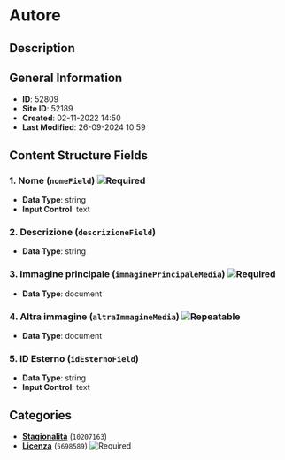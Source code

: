 # Autore

## Description

## General Information
- **ID**: 52809
- **Site ID**: 52189
- **Created**: 02-11-2022 14:50
- **Last Modified**: 26-09-2024 10:59

## Content Structure Fields
### 1. Nome (`nomeField`) ![Required](https://img.shields.io/badge/*Required-red.svg)
- **Data Type**: string
- **Input Control**: text

### 2. Descrizione (`descrizioneField`) 
- **Data Type**: string

### 3. Immagine principale (`immaginePrincipaleMedia`) ![Required](https://img.shields.io/badge/*Required-red.svg)
- **Data Type**: document

### 4. Altra immagine (`altraImmagineMedia`) ![Repeatable](https://img.shields.io/badge/🔄Repeatable-blue.svg)
- **Data Type**: document

### 5. ID Esterno (`idEsternoField`) 
- **Data Type**: string
- **Input Control**: text

## Categories
- **[Stagionalità](../../categories/stagionalità.md)** (`10207163`) 
- **[Licenza](../../categories/licenza.md)** (`5698589`) ![Required](https://img.shields.io/badge/*Required-red.svg)
